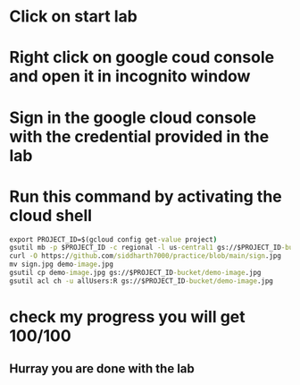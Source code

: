 # Click on start lab
# Right click on google coud console and open it in incognito window
# Sign in the google cloud console with the credential provided in the lab
# Run this command by activating the cloud shell

```cmd
export PROJECT_ID=$(gcloud config get-value project)
gsutil mb -p $PROJECT_ID -c regional -l us-central1 gs://$PROJECT_ID-bucket
curl -O https://github.com/siddharth7000/practice/blob/main/sign.jpg
mv sign.jpg demo-image.jpg
gsutil cp demo-image.jpg gs://$PROJECT_ID-bucket/demo-image.jpg
gsutil acl ch -u allUsers:R gs://$PROJECT_ID-bucket/demo-image.jpg
```
# check my progress you will get 100/100
## Hurray you are done with the lab
